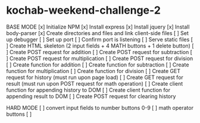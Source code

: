 # kochab-weekend-challenge-2

BASE MODE
[x] Initialize NPM
[x] Install express
[x] Install jquery
[x] Install body-parser
[x] Create directories and files and link client-side files
[ ] Set up debugger
[ ] Set up port
[ ] Confirm port is listening
[ ] Serve static files
[ ] Create HTML skeleton (2 input fields + 4 MATH buttons + 1 delete button)
[ ] Create POST request for addition
[ ] Create POST request for subtraction
[ ] Create POST request for multiplication
[ ] Create POST request for division
[ ] Create function for addition
[ ] Create function for subtraction
[ ] Create function for multiplication
[ ] Create function for division
[ ] Create GET request for history (must run upon page load)
[ ] Create GET request for result (must run upon POST request for math operation)
[ ] Create client function for appending history to DOM
[ ] Create client function for appending result to DOM
[ ] Create POST request for clearing history


HARD MODE
[ ] convert input fields to number buttons 0-9
[ ] math operator buttons
[ ] 

 